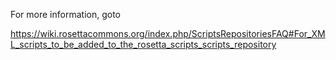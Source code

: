 For more information, goto

https://wiki.rosettacommons.org/index.php/ScriptsRepositoriesFAQ#For_XML_scripts_to_be_added_to_the_rosetta_scripts_scripts_repository